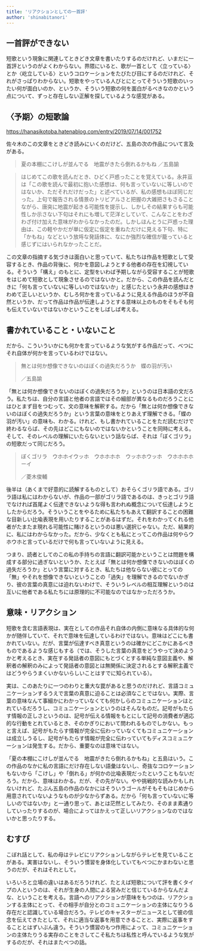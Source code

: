 ```yaml
---
title: 'リアクションとしての一首評'
author: 'shinabitanori'
---
```


## 一首評ができない

短歌という現象に関連してときどき文章を書いたりするのだけれど、いまだに一首評というのがよくわからない。界隈にいると、歌が一首として〈立っている〉とか〈屹立している〉というコロケーションをたびたび目にするのだけれど、それがさっぱりわからない。短歌をやっている人びとにとってそういう短歌のいったい何が面白いのか、というか、そういう短歌の何を面白がるべきなのかという点について、ずっと存在しない正解を探しているような感覚がある。

## 〈予期〉の短歌論

https://hanasikotoba.hatenablog.com/entry/2019/07/14/001752

佐々木のこの文章をときどき読みにいくのだけど、五島の次の作品について言及がある。

> 夏の本棚にこけしが並んでる　地震がきたら倒れるかもね
> ／五島諭

> はじめてこの歌を読んだとき、ひどく戸惑ったことを覚えている。永井亘は「この歌を読んで最初に抱いた感想は、何も言っていないに等しいのではないか、ただそれだけだった」と述べているが、私の感想もほぼ同じだった。上句で報告される情景のトリビアルさと把握の大雑把さもさることながら、唐突に地震が起きる可能性を提示し、しかしその結果すらも可能性しか示さない下句はそれにも増して茫洋としていて、こんなことをわざわざ付け加えた意味がわからなかったのだ。しかしほんとうに戸惑った理由は、この軽やかだが単に仮定に仮定を重ねただけに見える下句、特に「かもね」などという放埓な発話体に、なにか強烈な確信が籠っていると感じずにはいられなかったことだ。

この文章の指摘する気づきは面白いと思っていて、私たちは作品を短歌として受容するとき、作品の背後に、何かを意図しようとする他者の存在を幻視している。そういう「構え」のもとに、定型をいわば予期しながら受容することが短歌をはじめて短歌として現象させるのではないかと。だから、この作品を読んだときに「何も言っていないに等しいのではないか」と感じたという永井の感想はきわめて正しいというか、むしろ何かを言っているように見える作品のほうが不自然というか、だって作品は作品が伝達しようとする意味以上のものをそもそも何も伝えていないではないかということをしばしば考える。

## 書かれていること・いないこと

だから、こういういかにも何かを言っているような気がする作品だって、べつにそれ自体が何かを言っているわけではない。

> 無とは何か想像できないのはぼくの過失だろうか　蝶の羽が汚い
>
> ／五島諭

「無とは何か想像できないのはぼくの過失だろうか」というのは日本語の文だろう。私たちは、自分の言語と他者の言語ではその細部が異なるものだろうことにはひとまず目をつむって、文の意味を解釈する。だから「無とは何か想像できないのはぼくの過失だろうか」という言葉の意味をとりあえず理解できる。「蝶の羽が汚い」の意味も、わかる。けれど、もし書かれていることをただ読むだけで終わるならば、その先はどこにもないのではないかということを同時に考える。そして、そのレベルの理解にいたらないという話ならば、それは「ぼくゴリラ」の短歌だって同じだろう。

> ぼくゴリラ　ウホホイウッホ　ウホホホホ　ウッホホウッホ　ウホホホホーイ
>
> ／菱木俊輔

後半は（あくまで好意的に読解するものとして）おそらくゴリラ語である。ゴリラ語は私にはわからないが、作品の一部がゴリラ語であるのは、きっとゴリラ語でなければ首尾よく伝達できないような得も言われぬ概念について伝達しようとしたからだろう。そういうことをやるために私たちもあえて翻訳することの困難な目新しい比喩表現を用いたりすることがあるはずだ。それをわかってくれる他者がたまたま現れる可能性に賭けるというのは悪い選択じゃない。ただ、結果的に、私にはわからなかった。だから、少なくとも私にとってこの作品は何やらウホウホと言っているだけで何も言っていないように見える。

つまり、読者としてのこの私の手持ちの言語に翻訳可能かということは問題を構成する部分に過ぎないというか、たとえば「無とは何か想像できないのはぼくの過失だろうか」という言葉に対するとき、私たちは他ならない彼にとっての「無」やそれを想像できないということの「過失」を理解できるのでないかぎり、彼の言葉の真意には迫れないわけで、そういうレベルの相互理解というのは互いに他者である私たちには原理的に不可能なのではなかっただろうか。

## 意味・リアクション

短歌を含む言語表現は、実在としての作品それ自体の内側に意味なる具体的な何かが随伴していて、それで意味を伝達しているわけではない。意味はどこにも書かれていない。だが、言葉が伝達すべき真意というのは確かにどこかにあるべきものであるような感じもする（では、そうした言葉の真意をどうやって決めようかと考えるとき、実在する発話者の意図にもとづくとする単純な意図主義や、解釈者の解釈のみによって発話者の意図とは無関係に決定されるとする解釈主義ではどうやらうまくいかないらしいことはすでに知られている）。

実は、このあたりに一つのわりと重大な罠があると思うのだけれど、言語コミュニケーションするうえで言葉の真意に迫ることは必須なことではない。実際、言葉の意味なんて事細かにわかっていなくても何かしらのコミュニケーションはとれているだろうし、コミュニケーションというのはそんなものだ。記号がもたらす情報の正しさというのは、記号が伝える情報をもとにして記号の消費者が適応的な行動をとれているとき、そのかぎりにおいて問われるものでしかない。もっと言えば、記号がもたらす情報が完全に伝わっていなくてもコミュニケーションは成立しうるし、記号がもたらす情報が完全に伝わっていてもディスコミュニケーションは発生する。だから、重要なのは意味ではない。

「夏の本棚にこけしが並んでる　地震がきたら倒れるかもね」と五島はいう。この作品のなかに私の言語にだけ存在しない語彙はないし、奇抜なコロケーションもないから「こけし」や「倒れる」が何かの比喩表現だったということもないだろう。だから、意味はわかる。だが、その先がない。やや挑戦的な読みかもしれないけれど、たぶん五島の作品のなかにはそういうゴールがそもそもはじめから用意されていないようなものが少なからずある。だから「何も言っていないに等しいのではないか」と一通り思って、あとは茫然としてみたり、そのまま素通りしていったりするのが、場合によってはかえって正しいリアクションなのではないかと思ったりする。

## むすび

こぼれ話として、私の母はテレビにリアクションしながらテレビを見ていることがある。実害はないし、そういう慣習を身体化していてもべつにかまわないと思うのだが、それはそれとして。

いろいろと立場の違いはあるだろうけれど、たとえば短歌について評を書くタイプの人というのは、それが生身の人間による営みだと信じているからなんだよな、ということを考える。言語へのリアクションが意味をもつのは、リアクションする主体にとって、その相手が自分とのコミュニケーションの主体になりうる存在だと認識している場合だろう。テレビのキャスターがニュースとして彼の信念を伝えてきたとして、それに適当な返事を用意できることと、実際に返事をすることとはずいぶん違う。そういう慣習のもつ作用によって、コミュニケーションの主体たりうる実存のことをさしてこそ私たちは私性と呼んでいるような気がするのだが、それはまたべつの話。


